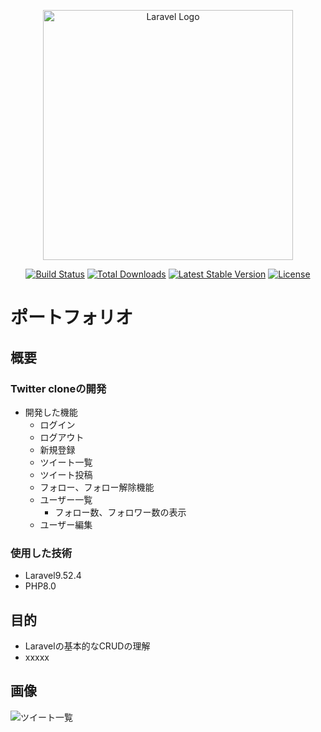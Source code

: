 <p align="center"><a href="https://laravel.com" target="_blank"><img src="https://raw.githubusercontent.com/laravel/art/master/logo-lockup/5%20SVG/2%20CMYK/1%20Full%20Color/laravel-logolockup-cmyk-red.svg" width="400" alt="Laravel Logo"></a></p>

<p align="center">
<a href="https://github.com/laravel/framework/actions"><img src="https://github.com/laravel/framework/workflows/tests/badge.svg" alt="Build Status"></a>
<a href="https://packagist.org/packages/laravel/framework"><img src="https://img.shields.io/packagist/dt/laravel/framework" alt="Total Downloads"></a>
<a href="https://packagist.org/packages/laravel/framework"><img src="https://img.shields.io/packagist/v/laravel/framework" alt="Latest Stable Version"></a>
<a href="https://packagist.org/packages/laravel/framework"><img src="https://img.shields.io/packagist/l/laravel/framework" alt="License"></a>
</p>

# ポートフォリオ
## 概要
### Twitter cloneの開発
- 開発した機能
  - ログイン
  - ログアウト
  - 新規登録
  - ツイート一覧
  - ツイート投稿
  - フォロー、フォロー解除機能
  - ユーザー一覧
    - フォロー数、フォロワー数の表示
  - ユーザー編集

### 使用した技術
- Laravel9.52.4
- PHP8.0

## 目的
- Laravelの基本的なCRUDの理解
- xxxxx

## 画像
![ツイート一覧](https://user-images.githubusercontent.com/125911337/234560365-966d6b48-f8a0-4ca7-8186-968286458f83.png)
